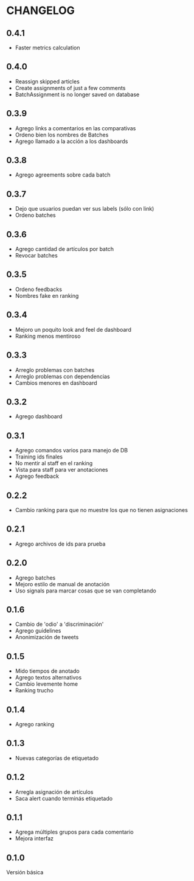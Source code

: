 # CHANGELOG

## 0.4.1
- Faster metrics calculation

## 0.4.0

- Reassign skipped articles
- Create assignments of just a few comments
- BatchAssignment is no longer saved on database

## 0.3.9

- Agrego links a comentarios en las comparativas
- Ordeno bien los nombres de Batches
- Agrego llamado a la acción a los dashboards

## 0.3.8

- Agrego agreements sobre cada batch

## 0.3.7

- Dejo que usuarios puedan ver sus labels (sólo con link)
- Ordeno batches

## 0.3.6

- Agrego cantidad de artículos por batch
- Revocar batches

## 0.3.5

- Ordeno feedbacks
- Nombres fake en ranking

## 0.3.4

- Mejoro un poquito look and feel de dashboard
- Ranking menos mentiroso

## 0.3.3

- Arreglo problemas con batches
- Arreglo problemas con dependencias
- Cambios menores en dashboard

## 0.3.2

- Agrego dashboard


## 0.3.1

- Agrego comandos varios para manejo de DB
- Training ids finales
- No mentir al staff en el ranking
- Vista para staff para ver anotaciones
- Agrego feedback

## 0.2.2

- Cambio ranking para que no muestre los que no tienen asignaciones

## 0.2.1

- Agrego archivos de ids para prueba

## 0.2.0


- Agrego batches
- Mejoro estilo de manual de anotación
- Uso signals para marcar cosas que se van completando


## 0.1.6

- Cambio de 'odio' a 'discriminación'
- Agrego guidelines
- Anonimización de tweets

## 0.1.5

- Mido tiempos de anotado
- Agrego textos alternativos
- Cambio levemente home
- Ranking trucho

## 0.1.4

- Agrego ranking

## 0.1.3

- Nuevas categorías de etiquetado

## 0.1.2

- Arregla asignación de artículos
- Saca alert cuando terminás etiquetado

## 0.1.1

- Agrega múltiples grupos para cada comentario
- Mejora interfaz

## 0.1.0

Versión básica
